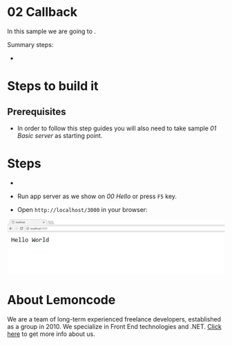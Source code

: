 # 02 Callback

In this sample we are going to .

Summary steps:

-

# Steps to build it

## Prerequisites

- In order to follow this step guides you will also need to take sample _01 Basic server_ as starting point.

# Steps

-

- Run app server as we show on _00 Hello_ or press `F5` key.

- Open `http://localhost/3000` in your browser:

![open server in browser](../../99%20Resources/00%20Intro/01%20Basic%20Server/open%20server%20in%20browser.png)

# About Lemoncode

We are a team of long-term experienced freelance developers, established as a group in 2010.
We specialize in Front End technologies and .NET. [Click here](http://lemoncode.net/services/en/#en-home) to get more info about us.
